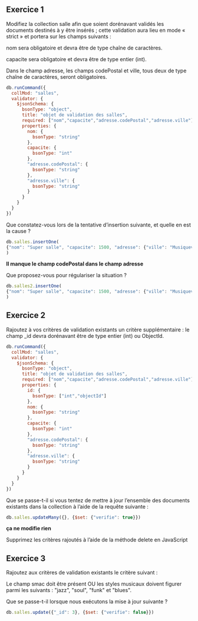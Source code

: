 ## Exercice 1 
Modifiez la collection salle afin que soient dorénavant validés les documents destinés à y être insérés ; cette validation aura lieu en mode « strict » et portera sur les champs suivants :

nom sera obligatoire et devra être de type chaîne de caractères.

capacite sera obligatoire et devra être de type entier (int).

Dans le champ adresse, les champs codePostal et ville, tous deux de type chaîne de caractères, seront obligatoires.
```js
db.runCommand({
  collMod: "salles",
  validator: {
    $jsonSchema: {
      bsonType: "object",
      title: "objet de validation des salles",
      required: ["nom","capacite","adresse.codePostal","adresse.ville"],
      properties: {
        nom: {
          bsonType: "string"
        },
        capacite: {
          bsonType: "int"
        },
        "adresse.codePostal": {
          bsonType: "string"
        },
        "adresse.ville": {
          bsonType: "string"
        }
      }
    }
  }
})
```
Que constatez-vous lors de la tentative d’insertion suivante, et quelle en est la cause ?
```js
db.salles.insertOne( 
{"nom": "Super salle", "capacite": 1500, "adresse": {"ville": "Musiqueville"}} 
) 
```

**Il manque le champ codePostal dans le champ adresse**

Que proposez-vous pour régulariser la situation ?
```js
db.salles2.insertOne( 
{"nom": "Super salle", "capacite": 1500, "adresse": {"ville": "Musiqueville","codePostal":"69100"}} 
) 
```

## Exercice 2

Rajoutez à vos critères de validation existants un critère supplémentaire : le champ _id devra dorénavant être de type entier (int) ou ObjectId.
```js
db.runCommand({
  collMod: "salles",
  validator: {
    $jsonSchema: {
      bsonType: "object",
      title: "objet de validation des salles",
      required: ["nom","capacite","adresse.codePostal","adresse.ville"],
      properties: {
        id: {
          bsonType: ["int","objectId"]
        },
        nom: {
          bsonType: "string"
        },
        capacite: {
          bsonType: "int"
        },
        "adresse.codePostal": {
          bsonType: "string"
        },
        "adresse.ville": {
          bsonType: "string"
        }
      }
    }
  }
})
```
Que se passe-t-il si vous tentez de mettre à jour l’ensemble des documents existants dans la collection à l’aide de la requête suivante :
```js
db.salles.updateMany({}, {$set: {"verifie": true}}) 

```
**ça ne modifie rien**

Supprimez les critères rajoutés à l’aide de la méthode delete en JavaScript

## Exercice 3

Rajoutez aux critères de validation existants le critère suivant :

Le champ smac doit être présent OU les styles musicaux doivent figurer parmi les suivants : "jazz", "soul", "funk" et "blues".

Que se passe-t-il lorsque nous exécutons la mise à jour suivante ?
```js
db.salles.update({"_id": 3}, {$set: {"verifie": false}})
```